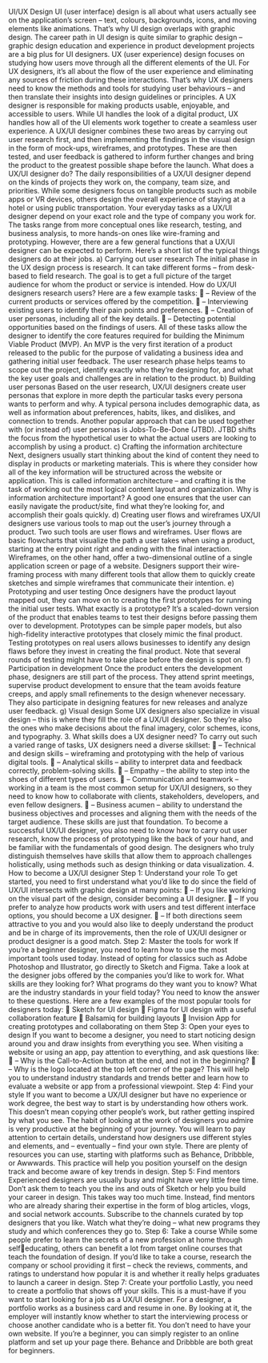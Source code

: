 UI/UX Design
UI (user interface) design is all about what users actually see on the application’s 
screen – text, colours, backgrounds, icons, and moving elements like animations. That’s why 
UI design overlaps with graphic design. The career path in UI design is quite similar to 
graphic design – graphic design education and experience in product development projects 
are a big plus for UI designers.
UX (user experience) design focuses on studying how users move through all the 
different elements of the UI. For UX designers, it’s all about the flow of the user experience 
and eliminating any sources of friction during these interactions. That’s why UX designers 
need to know the methods and tools for studying user behaviours – and then translate their 
insights into design guidelines or principles. A UX designer is responsible for making 
products usable, enjoyable, and accessible to users.
While UI handles the look of a digital product, UX handles how all of the UI elements work 
together to create a seamless user experience.
A UX/UI designer combines these two areas by carrying out user research first, and 
then implementing the findings in the visual design in the form of mock-ups, wireframes, 
and prototypes. These are then tested, and user feedback is gathered to inform further 
changes and bring the product to the greatest possible shape before the launch.
What does a UX/UI designer do?
The daily responsibilities of a UX/UI designer depend on the kinds of projects they work on, 
the company, team size, and priorities. While some designers focus on tangible products 
such as mobile apps or VR devices, others design the overall experience of staying at a hotel 
or using public transportation.
Your everyday tasks as a UX/UI designer depend on your exact role and the type of company 
you work for. The tasks range from more conceptual ones like research, testing, and 
business analysis, to more hands-on ones like wire-framing and prototyping.
However, there are a few general functions that a UX/UI designer can be expected to 
perform. Here’s a short list of the typical things designers do at their jobs.
a) Carrying out user research
The initial phase in the UX design process is research. It can take different forms – from 
desk-based to field research. The goal is to get a full picture of the target audience for 
whom the product or service is intended.
How do UX/UI designers research users? Here are a few example tasks:
 – Review of the current products or services offered by the competition.
 – Interviewing existing users to identify their pain points and preferences.
 – Creation of user personas, including all of the key details.
 – Detecting potential opportunities based on the findings of users.
All of these tasks allow the designer to identify the core features required for building the 
Minimum Viable Product (MVP). An MVP is the very first iteration of a product released to 
the public for the purpose of validating a business idea and gathering initial user feedback.
The user research phase helps teams to scope out the project, identify exactly who they’re 
designing for, and what the key user goals and challenges are in relation to the product.
b) Building user personas
Based on the user research, UX/UI designers create user personas that explore in more 
depth the particular tasks every persona wants to perform and why. A typical persona 
includes demographic data, as well as information about preferences, habits, likes, and 
dislikes, and connection to trends.
Another popular approach that can be used together with (or instead of) user personas is 
Jobs-To-Be-Done (JTBD). JTBD shifts the focus from the hypothetical user to what the actual 
users are looking to accomplish by using a product.
c) Crafting the information architecture
Next, designers usually start thinking about the kind of content they need to display in 
products or marketing materials. This is where they consider how all of the key information 
will be structured across the website or application. This is called information architecture –
and crafting it is the task of working out the most logical content layout and organization.
Why is information architecture important? A good one ensures that the user can easily 
navigate the product/site, find what they’re looking for, and accomplish their goals quickly.
d) Creating user flows and wireframes
UX/UI designers use various tools to map out the user’s journey through a product. Two 
such tools are user flows and wireframes.
User flows are basic flowcharts that visualize the path a user takes when using a product, 
starting at the entry point right and ending with the final interaction.
Wireframes, on the other hand, offer a two-dimensional outline of a single application 
screen or page of a website. Designers support their wire-framing process with many 
different tools that allow them to quickly create sketches and simple wireframes that 
communicate their intention.
e) Prototyping and user testing
Once designers have the product layout mapped out, they can move on to creating the first 
prototypes for running the initial user tests.
What exactly is a prototype? It’s a scaled-down version of the product that enables teams to 
test their designs before passing them over to development. Prototypes can be simple 
paper models, but also high-fidelity interactive prototypes that closely mimic the final 
product.
Testing prototypes on real users allows businesses to identify any design flaws before they 
invest in creating the final product. Note that several rounds of testing might have to take 
place before the design is spot on.
f) Participation in development
Once the product enters the development phase, designers are still part of the process. 
They attend sprint meetings, supervise product development to ensure that the team avoids 
feature creeps, and apply small refinements to the design whenever necessary. They also 
participate in designing features for new releases and analyze user feedback.
g) Visual design
Some UX designers also specialize in visual design – this is where they fill the role of a UX/UI 
designer. So they’re also the ones who make decisions about the final imagery, color 
schemes, icons, and typography.
3. What skills does a UX designer need?
To carry out such a varied range of tasks, UX designers need a diverse skillset:
 – Technical and design skills – wireframing and prototyping with the help of various digital 
tools.
 – Analytical skills – ability to interpret data and feedback correctly, problem-solving skills.
 – Empathy – the ability to step into the shoes of different types of users.
 – Communication and teamwork – working in a team is the most common setup for UX/UI 
designers, so they need to know how to collaborate with clients, stakeholders, developers, 
and even fellow designers.
 – Business acumen – ability to understand the business objectives and processes and 
aligning them with the needs of the target audience. 
These skills are just that foundation. To become a successful UX/UI designer, you also need 
to know how to carry out user research, know the process of prototyping like the back of 
your hand, and be familiar with the fundamentals of good design.
The designers who truly distinguish themselves have skills that allow them to approach 
challenges holistically, using methods such as design thinking or data visualization.
4. How to become a UX/UI designer
Step 1: Understand your role
To get started, you need to first understand what you’d like to do since the field of UX/UI 
intersects with graphic design at many points:
 – If you like working on the visual part of the design, consider becoming a UI designer.
 – If you prefer to analyze how products work with users and test different interface options, 
you should become a UX designer.
 – If both directions seem attractive to you and you would also like to deeply understand the 
product and be in charge of its improvements, then the role of UX/UI designer or product 
designer is a good match.
Step 2: Master the tools for work
If you’re a beginner designer, you need to learn how to use the most important tools used 
today. Instead of opting for classics such as Adobe Photoshop and Illustrator, go directly to 
Sketch and Figma.
Take a look at the designer jobs offered by the companies you’d like to work for. What skills 
are they looking for? What programs do they want you to know? What are the industry 
standards in your field today? You need to know the answer to these questions.
Here are a few examples of the most popular tools for designers today:
 Sketch for UI design
 Figma for UI design with a useful collaboration feature
 Balsamiq for building layouts
 Invision App for creating prototypes and collaborating on them
Step 3: Open your eyes to design
If you want to become a designer, you need to start noticing design around you and draw 
insights from everything you see. When visiting a website or using an app, pay attention to 
everything, and ask questions like:
 – Why is the Call-to-Action button at the end, and not in the beginning?
 – Why is the logo located at the top left corner of the page?
This will help you to understand industry standards and trends better and learn how to 
evaluate a website or app from a professional viewpoint.
Step 4: Find your style
If you want to become a UX/UI designer but have no experience or work degree, the best 
way to start is by understanding how others work. This doesn’t mean copying other people’s 
work, but rather getting inspired by what you see.
The habit of looking at the work of designers you admire is very productive at the beginning 
of your journey. You will learn to pay attention to certain details, understand how designers 
use different styles and elements, and – eventually – find your own style.
There are plenty of resources you can use, starting with platforms such 
as Behance, Dribbble, or Awwwards. This practice will help you position yourself on the 
design track and become aware of key trends in design.
Step 5: Find mentors
Experienced designers are usually busy and might have very little free time. Don’t ask them 
to teach you the ins and outs of Sketch or help you build your career in design. This takes 
way too much time.
Instead, find mentors who are already sharing their expertise in the form of blog articles, 
vlogs, and social network accounts. Subscribe to the channels curated by top designers that 
you like. Watch what they’re doing – what new programs they study and which conferences 
they go to.
Step 6: Take a course
While some people prefer to learn the secrets of a new profession at home through selfeducating, others can benefit a lot from target online courses that teach the foundation of 
design.
If you’d like to take a course, research the company or school providing it first – check the 
reviews, comments, and ratings to understand how popular it is and whether it really helps 
graduates to launch a career in design.
Step 7: Create your portfolio
Lastly, you need to create a portfolio that shows off your skills. This is a must-have if you 
want to start looking for a job as a UX/UI designer.
For a designer, a portfolio works as a business card and resume in one. By looking at it, the 
employer will instantly know whether to start the interviewing process or choose another 
candidate who is a better fit.
You don’t need to have your own website. If you’re a beginner, you can simply register to an 
online platform and set up your page there. Behance and Dribbble are both great for 
beginners.